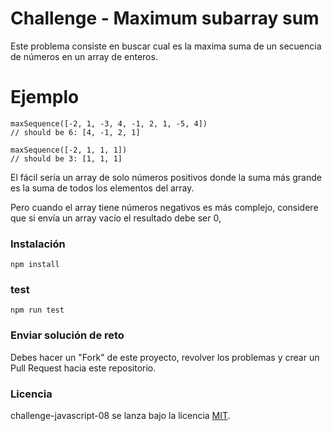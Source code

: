 # Challenge - Maximum subarray sum

Este problema consiste en buscar cual es la maxima suma de un secuencia de números en un array de enteros.


# Ejemplo

```
maxSequence([-2, 1, -3, 4, -1, 2, 1, -5, 4])
// should be 6: [4, -1, 2, 1]

maxSequence([-2, 1, 1, 1])
// should be 3: [1, 1, 1]

```

El fácil sería un array de solo números positivos donde la suma más grande es la suma de todos los elementos del array.

Pero cuando el array tiene números negativos es más complejo, considere que si envía un array vacío el resultado debe ser 0,

### Instalación
```
npm install
```

### test
```
npm run test
```

### Enviar solución de reto
Debes hacer un "Fork" de este proyecto, revolver los problemas y crear un Pull Request hacia este repositorio.

### Licencia
challenge-javascript-08 se lanza bajo la licencia [MIT](https://opensource.org/licenses/MIT).
